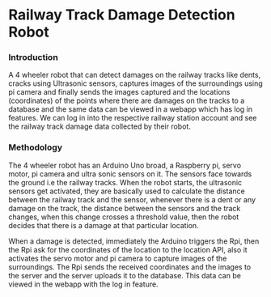 # Railway Track Damage Detection Robot

### Introduction
   A 4 wheeler robot that can detect damages on the railway tracks like dents, cracks using Ultrasonic sensors, 
captures images of the surroundings using pi camera and finally sends the images captured and the locations 
(coordinates) of the points where there are damages on the tracks to a database and the same data can be viewed
in a webapp which has log in features. We can log in into the respective railway station account and see the 
railway track damage data collected by their robot.

### Methodology
  The 4 wheeler robot has an Arduino Uno broad, a Raspberry pi, servo motor, pi camera and ultra sonic
sensors on it. The sensors face towards the ground i.e the railway tracks. When the robot starts, the 
ultrasonic sensors get activated, they are basically used to calculate the distance between the railway
track and the sensor, whenever there is a dent or any damage on the track, the distance between the
sensors and the track changes, when this change crosses a threshold value, then the robot decides that
there is a damage at that particular location.

  When a damage is detected, immediately the Arduino triggers the Rpi, then the Rpi ask for the 
coordinates of the location to the location API, also it activates the servo motor and pi camera to 
capture images of the surroundings. The Rpi sends the received coordinates and the images to the server
and the server uploads it to the database. This data can be viewed in the webapp with the log in feature.
